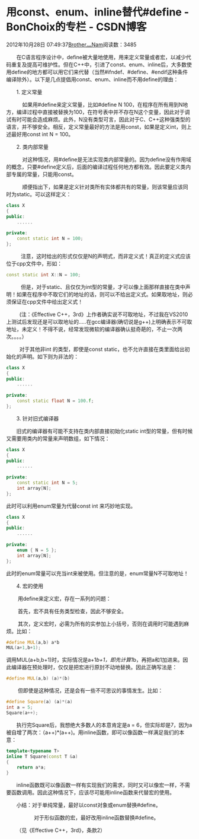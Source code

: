 # 用const、enum、inline替代#define - BonChoix的专栏 - CSDN博客





2012年10月28日 07:49:37[Brother灬Nam](https://me.csdn.net/BonChoix)阅读数：3485








       在C语言程序设计中，define被大量地使用，用来定义常量或者宏，以减少代码重复及提高可维护性。但在C++中，引进了const、enum、inline后，大多数使用define的地方都可以用它们来代替（当然#ifndef、#define、#endif这种条件编译除外）。以下是几点提倡用const、enum、inline而不用define的理由：

       1. 定义常量

           如果用#define来定义常量，比如#define N 100，在程序在所有用到N地方，编译过程中直接被替换为100，在符号表中并不存在N这个变量，因此对于调试有时可能会造成麻烦。此外，N没有类型可言，因此对于C、C++这种强类型的语言，并不够安全。相反，定义常量最好的方法是用const，如果是定义int，则上述最好用const int N = 100。

       2. 类内部常量

           对这种情况，用#define是无法实现类内部常量的。因为define没有作用域的概念，只要#define定义后，后面的编译过程任何地方都有效。因此要定义类内部专属的常量，只能用const。

           顺便指出下，如果是定义针对类所有实体都共有的常量，则该常量应该同时为static。可以这样定义：

```cpp
class X
{
public:
	......
	
private:
	const static int N = 100;
};
```

          注意，这时给出的形式仅仅是N的声明式，而非定义式！真正的定义式应该位于cpp文件中，形如：

```cpp
const static int X::N = 100;
```

          但是，对于static、且仅仅为int型的常量，才可以像上面那样直接在类中声明！如果在程序中不取它们的地址的话，则可以不给出定义式。如果取地址，则必须保证在cpp文件中给出定义式！

         (注：《Effective C++，3rd》上作者确实说不可取地址，不过我在VS2010上测试后发现还是可以取地址的.....在gcc编译器(确切说是g++)上明确表示不可取地址，未定义！不得不说，经常发现微软的编译器确认挺奇葩的，不止一次两次。。。。）

         对于其他非int 的类型，即使是const static，也不允许直接在类里面给出初始化的声明。如下则为非法的：

```cpp
class X
{
public:
	......
	
private:
	const static float N = 100.f;
};
```



       3. 针对旧式编译器

       旧式的编译器有可能不支持在类内部直接初始化static int型的常量，但有时候又需要用类内的常量来声明数组，如下情况：

```cpp
class X
{
public:
	......
	
private:
	const static int N = 5;
	int array[N];
};
```

此时可以利用enum常量为代替const int 来巧妙地实现。

```cpp
class X
{
public:
	......
	
private:
	enum { N = 5 };
	int array[N];
};
```

此时的enum常量可以充当int来被使用。但注意的是，enum常量N不可取地址！

       4. 宏的使用

        用define来定义宏，存在一系列的问题：

        首先，宏不具有任务类型检查，因此不够安全。

        其次，定义宏时，必需为所有的实参加上小括号，否则在调用时可能遇到麻烦。比如：

```cpp
#define MUL(a,b) a*b
MUL(a+1,b+1);
```

调用MUL(a+b,b+1)时，实际情况是a+1*b+1，即先计算1*b，再把a和1加进来。因此编译器在预处理时，仅仅是把宏进行原封不动地替换。因此正确写法是：

```cpp
#define MUL(a,b) (a)*(b)
```

        但即使是这种情况，还是会有一些不可思议的事情发生。比如：

```cpp
#define Square(a) (a)*(a)
int a = 5;
Square(a++);
```

       执行完Square后，我想绝大多数人的本意肯定是a = 6，但实际却是7，因为a被自增了两次：（a++)*(a++)。用inline函数，即可以像函数一样满足我们的本意：

```cpp
template<typename T>
inline T Square(const T &a)
{
	return a*a;
}
```

       inline函数既可以像函数一样有实现我们的需求，同时又可以像宏一样，不需要函数调用。因此这种情况下，应该尽可能用inline函数来代替宏的使用。



       小结：对于单纯常量，最好以const对象或enum替换#define。

                   对于形似函数的宏，最好改用inline函数替换#define。



       （见《Effective C++，3rd》，条款2）



